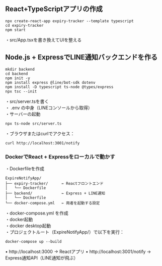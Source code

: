 ## React+TypeScriptアプリの作成

```
npx create-react-app expiry-tracker --template typescript
cd expiry-tracker
npm start
```

・src/App.tsxを書き換えてUIを整える

## Node.js + ExpressでLINE通知バックエンドを作る

```
mkdir backend
cd backend
npm init -y
npm install express @line/bot-sdk dotenv
npm install -D typescript ts-node @types/express
npx tsc --init
```

・src/server.tsを書く  
・ .env の中身（LINEコンソールから取得）    
・サーバーの起動 

```
npx ts-node src/server.ts
```
・ブラウザまたはcurlでアクセス：
```
curl http://localhost:3001/notify
```

### DockerでReact + Expressをローカルで動かす

・Dockerfileを作成
```
ExpireNotifyApp/
├── expiry-tracker/      ← Reactフロントエンド
│   └── Dockerfile
├── backend/             ← Express + LINE通知
│   └── Dockerfile
└── docker-compose.yml   ← 両者を起動する設定
```
・docker-compose.yml を作成  
・docker起動  
・docker desktop起動  
・プロジェクトルート（ExpireNotifyApp/）で以下を実行：
```
docker-compose up --build
```
• http://localhost:3000 → Reactアプリ
• http://localhost:3001/notify → Express通知API（LINE通知が飛ぶ）